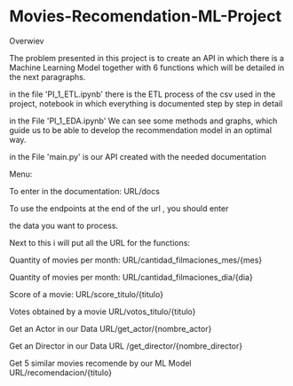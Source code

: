 # Movies-Recomendation-ML-Project

Overwiev

The problem presented in this project is to create an API in which there is a Machine Learning Model together with 6 functions which will be detailed in the next paragraphs.

in the file 'PI_1_ETL.ipynb'
there is the ETL process of the csv used in the project, notebook in which everything is documented step by step in detail

in the File
'PI_1_EDA.ipynb'
We can see some methods and graphs, which guide us to be able to develop the recommendation model in an optimal way.

in the File
'main.py' is our API created with the needed documentation

Menu:

To enter in the documentation: URL/docs

To use the endpoints at the end of the url , you should enter

the data you want to process.

Next to this i will put all the URL for the functions:

Quantity of movies per month:  URL/cantidad_filmaciones_mes/{mes}

Quantity of movies per month:
URL/cantidad_filmaciones_dia/{dia}

Score of a movie:
URL/score_titulo/{titulo}

Votes obtained by a movie
URL/votos_titulo/{titulo}

Get an Actor in our Data
URL/get_actor/{nombre_actor}

Get an Director in our Data
URL /get_director/{nombre_director}

Get 5 similar movies recomende by our ML Model
URL/recomendacion/{titulo}
